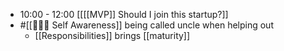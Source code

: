 - 10:00 - 12:00 [[[[MVP]] Should I join this startup?]]
- #[[🧘🏻‍♂️ Self Awareness]] being called uncle when helping out
    - [[Responsibilities]] brings [[maturity]]
